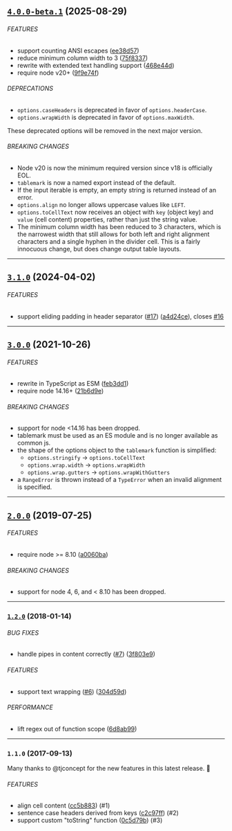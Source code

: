 ## [`4.0.0-beta.1`](https://github.com/haltcase/tablemark/compare/v3.1.0...v4.0.0-beta.1) (2025-08-29)


###### FEATURES

- support counting ANSI escapes ([ee38d57](https://github.com/haltcase/tablemark/commit/ee38d57))
- reduce minimum column width to 3 ([75f8337](https://github.com/haltcase/tablemark/commit/75f8337))
- rewrite with extended text handling support ([468e44d](https://github.com/haltcase/tablemark/commit/468e44d))
- require node v20+ ([9f9e74f](https://github.com/haltcase/tablemark/commit/9f9e74f))

###### DEPRECATIONS

- `options.caseHeaders` is deprecated in favor of `options.headerCase`.
- `options.wrapWidth` is deprecated in favor of `options.maxWidth`.

These deprecated options will be removed in the next major version.

###### BREAKING CHANGES

- Node v20 is now the minimum required version since v18 is officially EOL.
- `tablemark` is now a named export instead of the default.
- If the input iterable is empty, an empty string is returned instead of
  an error.
- `options.align` no longer allows uppercase values like `LEFT`.
- `options.toCellText` now receives an object with `key` (object key)
  and `value` (cell content) properties, rather than just the string
  value.
- The minimum column width has been reduced to 3
  characters, which is the narrowest width that still allows for both left and
  right alignment characters and a single hyphen in the divider cell. This is a
  fairly innocuous change, but does change output table layouts.

---

## [`3.1.0`](https://github.com/haltcase/tablemark/compare/v3.0.0...v3.1.0) (2024-04-02)


###### FEATURES

* support eliding padding in header separator ([#17](https://github.com/haltcase/tablemark/issues/17)) ([a4d24ce](https://github.com/haltcase/tablemark/commit/a4d24ce)), closes [#16](https://github.com/haltcase/tablemark/issues/16)


---

## [`3.0.0`](https://github.com/haltcase/tablemark/compare/v2.0.0...v3.0.0) (2021-10-26)

###### FEATURES

* rewrite in TypeScript as ESM ([feb3dd1](https://github.com/haltcase/tablemark/commit/feb3dd1))
* require node 14.16+ ([21b6d9e](https://github.com/haltcase/tablemark/commit/21b6d9e))


###### BREAKING CHANGES

* support for node <14.16 has been dropped.
* tablemark must be used as an ES module and is no longer available as common js.
* the shape of the options object to the `tablemark` function is simplified:
  * `options.stringify` &rarr; `options.toCellText`
  * `options.wrap.width` &rarr; `options.wrapWidth`
  * `options.wrap.gutters` &rarr; `options.wrapWithGutters`
* a `RangeError` is thrown instead of a `TypeError` when
an invalid alignment is specified.

---

<a name="2.0.0"></a>
## [`2.0.0`](https://github.com/haltcase/tablemark/compare/v1.2.0...v2.0.0) (2019-07-25)


###### FEATURES

* require node >= 8.10 ([a0060ba](https://github.com/haltcase/tablemark/commit/a0060ba))


###### BREAKING CHANGES

* support for node 4, 6, and < 8.10 has been dropped.

---

<a name="1.2.0"></a>
### [`1.2.0`](https://github.com/haltcase/tablemark/compare/v1.1.0...v1.2.0) (2018-01-14)


###### BUG FIXES

* handle pipes in content correctly ([#7](https://github.com/haltcase/tablemark/issues/7)) ([3f803e9](https://github.com/haltcase/tablemark/commit/3f803e9))


###### FEATURES

* support text wrapping ([#6](https://github.com/haltcase/tablemark/issues/6)) ([304d59d](https://github.com/haltcase/tablemark/commit/304d59d))


###### PERFORMANCE

* lift regex out of function scope ([6d8ab99](https://github.com/haltcase/tablemark/commit/6d8ab99))


---

<a name="1.1.0"></a>
### `1.1.0` (2017-09-13)

Many thanks to @tjconcept for the new features in this latest release. :tada:

###### FEATURES

* align cell content ([cc5b883](https://github.com/haltcase/tablemark/commit/cc5b8831f2dd7efd8754a79d15514760889a3827)) (#1)
* sentence case headers derived from keys ([c2c97ff](https://github.com/haltcase/tablemark/commit/c2c97fffe142e363f2ab49a42a9ef6666ae8c649)) (#2)
* support custom "toString" function ([0c5d79b](https://github.com/haltcase/tablemark/commit/0c5d79be00c5f2fc0018347bb126c175161ccae5)) (#3)
